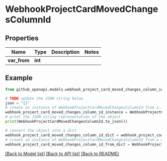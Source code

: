 # WebhookProjectCardMovedChangesColumnId


## Properties

Name | Type | Description | Notes
------------ | ------------- | ------------- | -------------
**var_from** | **int** |  | 

## Example

```python
from github_openapi.models.webhook_project_card_moved_changes_column_id import WebhookProjectCardMovedChangesColumnId

# TODO update the JSON string below
json = "{}"
# create an instance of WebhookProjectCardMovedChangesColumnId from a JSON string
webhook_project_card_moved_changes_column_id_instance = WebhookProjectCardMovedChangesColumnId.from_json(json)
# print the JSON string representation of the object
print(WebhookProjectCardMovedChangesColumnId.to_json())

# convert the object into a dict
webhook_project_card_moved_changes_column_id_dict = webhook_project_card_moved_changes_column_id_instance.to_dict()
# create an instance of WebhookProjectCardMovedChangesColumnId from a dict
webhook_project_card_moved_changes_column_id_from_dict = WebhookProjectCardMovedChangesColumnId.from_dict(webhook_project_card_moved_changes_column_id_dict)
```
[[Back to Model list]](../README.md#documentation-for-models) [[Back to API list]](../README.md#documentation-for-api-endpoints) [[Back to README]](../README.md)


